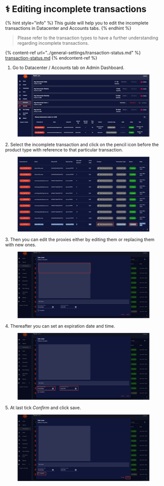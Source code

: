 # ⚕ Editing incomplete transactions

{% hint style="info" %}
This guide will help you to edit the incomplete transactions in Datacenter and Accounts tabs.
{% endhint %}

> Please refer to the transaction types to have a further understanding regarding incomplete transactions.

{% content-ref url="../general-settings/transaction-status.md" %}
[transaction-status.md](../general-settings/transaction-status.md)
{% endcontent-ref %}

1. Go to Datacenter / Accounts tab on Admin Dashboard.

<figure><img src="../.gitbook/assets/1 (19).png" alt=""><figcaption></figcaption></figure>

2\. Select the incomplete transaction and click on the pencil icon before the product type with reference to that particular transaction.

<figure><img src="../.gitbook/assets/4 (6).png" alt=""><figcaption></figcaption></figure>

3\. Then you can edit the proxies either by editing them or replacing them with new ones.

<figure><img src="../.gitbook/assets/6 (8).png" alt=""><figcaption></figcaption></figure>

4\. Thereafter you can set an expiration date and time.

<figure><img src="../.gitbook/assets/7 (1).png" alt=""><figcaption></figcaption></figure>

5\. At last tick _Confirm_ and click save.

<figure><img src="../.gitbook/assets/8 (4).png" alt=""><figcaption></figcaption></figure>
